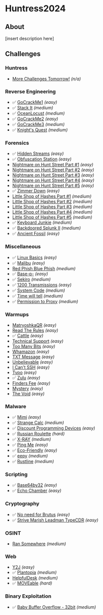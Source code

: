 # Huntress2024

## About

[insert description here]

## Challenges

### Huntress

* [More Challenges Tomorrow!](<challenges/Huntress/more-challenges-tomorrow/>) <em>(n/a)</em>

### Reverse Engineering

* :white_check_mark: [GoCrackMe1](<challenges/Reverse Engineering/gocrackme1/>) <em>(easy)</em>
* :white_check_mark: [Stack It](<challenges/Reverse Engineering/stack-it/>) <em>(medium)</em>
* :white_check_mark: [OceanLocust](<challenges/Reverse Engineering/oceanlocust/>) <em>(medium)</em>
* :white_check_mark: [GoCrackMe2](<challenges/Reverse Engineering/gocrackme2/>) <em>(easy)</em>
* :white_check_mark: [GoCrackMe3](<challenges/Reverse Engineering/gocrackme3/>) <em>(medium)</em>
* :white_check_mark: [Knight's Quest](<challenges/Reverse Engineering/knights-quest/>) <em>(medium)</em>

### Forensics

* :white_check_mark: [Hidden Streams](<challenges/Forensics/hidden-streams/>) <em>(easy)</em>
* :white_check_mark: [Obfuscation Station](<challenges/Forensics/obfuscation-station/>) <em>(easy)</em>
* [Nightmare on Hunt Street Part #1](<challenges/Forensics/nightmare-on-hunt-street-part-1/>) <em>(easy)</em>
* [Nightmare on Hunt Street Part #2](<challenges/Forensics/nightmare-on-hunt-street-part-2/>) <em>(easy)</em>
* [Nightmare on Hunt Street Part #3](<challenges/Forensics/nightmare-on-hunt-street-part-3/>) <em>(easy)</em>
* [Nightmare on Hunt Street Part #4](<challenges/Forensics/nightmare-on-hunt-street-part-4/>) <em>(easy)</em>
* [Nightmare on Hunt Street Part #5](<challenges/Forensics/nightmare-on-hunt-street-part-5/>) <em>(easy)</em>
* :white_check_mark: [Zimmer Down](<challenges/Forensics/zimmer-down/>) <em>(easy)</em>
* [Little Shop of Hashes Part #1](<challenges/Forensics/little-shop-of-hashes-part-1/>) <em>(medium)</em>
* [Little Shop of Hashes Part #2](<challenges/Forensics/little-shop-of-hashes-part-2/>) <em>(medium)</em>
* [Little Shop of Hashes Part #3](<challenges/Forensics/little-shop-of-hashes-part-3/>) <em>(medium)</em>
* [Little Shop of Hashes Part #4](<challenges/Forensics/little-shop-of-hashes-part-4/>) <em>(medium)</em>
* [Little Shop of Hashes Part #5](<challenges/Forensics/little-shop-of-hashes-part-5/>) <em>(medium)</em>
* :white_check_mark: [Keyboard Junkie](<challenges/Forensics/keyboard-junkie/>) <em>(medium)</em>
* :white_check_mark: [Backdoored Splunk II](<challenges/Forensics/backdoored-splunk-ii/>) <em>(medium)</em>
* :white_check_mark: [Ancient Fossil](<challenges/Forensics/ancient-fossil/>) <em>(easy)</em>

### Miscellaneous

* :white_check_mark: [Linux Basics](<challenges/Miscellaneous/linux-basics/>) <em>(easy)</em>
* :white_check_mark: [Malibu](<challenges/Miscellaneous/malibu/>) <em>(easy)</em>
* [Red Phish Blue Phish](<challenges/Miscellaneous/red-phish-blue-phish/>) <em>(medium)</em>
* :white_check_mark: [Base-p-](<challenges/Miscellaneous/base-p/>) <em>(easy)</em>
* :white_check_mark: [Sekiro](<challenges/Miscellaneous/sekiro/>) <em>(medium)</em>
* :white_check_mark: [1200 Transmissions](<challenges/Miscellaneous/1200-transmissions/>) <em>(easy)</em>
* :white_check_mark: [System Code](<challenges/Miscellaneous/system-code/>) <em>(medium)</em>
* :white_check_mark: [Time will tell](<challenges/Miscellaneous/time-will-tell/>) <em>(medium)</em>
* :white_check_mark: [Permission to Proxy](<challenges/Miscellaneous/permission-to-proxy/>) <em>(medium)</em>

### Warmups

* [MatryoshkaQR](<challenges/Warmups/matryoshkaqr/>) <em>(easy)</em>
* [Read The Rules](<challenges/Warmups/read-the-rules/>) <em>(easy)</em>
* :white_check_mark: [Cattle](<challenges/Warmups/cattle/>) <em>(easy)</em>
* [Technical Support](<challenges/Warmups/technical-support/>) <em>(easy)</em>
* [Too Many Bits](<challenges/Warmups/too-many-bits/>) <em>(easy)</em>
* [Whamazon](<challenges/Warmups/whamazon/>) <em>(easy)</em>
* [TXT Message](<challenges/Warmups/txt-message/>) <em>(easy)</em>
* [Unbelievable](<challenges/Warmups/unbelievable/>) <em>(easy)</em>
* [I Can't SSH](<challenges/Warmups/i-cant-ssh/>) <em>(easy)</em>
* [Typo](<challenges/Warmups/typo/>) <em>(easy)</em>
* :white_check_mark: [Zulu](<challenges/Warmups/zulu/>) <em>(easy)</em>
* [Finders Fee](<challenges/Warmups/finders-fee/>) <em>(easy)</em>
* [Mystery](<challenges/Warmups/mystery/>) <em>(easy)</em>
* [The Void](<challenges/Warmups/the-void/>) <em>(easy)</em>

### Malware

* :white_check_mark: [Mimi](<challenges/Malware/mimi/>) <em>(easy)</em>
* :white_check_mark: [Strange Calc](<challenges/Malware/strange-calc/>) <em>(medium)</em>
* :white_check_mark: [Discount Programming Devices](<challenges/Malware/discount-programming-devices/>) <em>(easy)</em>
* :white_check_mark: [Russian Roulette](<challenges/Malware/russian-roulette/>) <em>(hard)</em>
* :white_check_mark: [X-RAY](<challenges/Malware/x-ray/>) <em>(medium)</em>
* :white_check_mark: [Ping Me](<challenges/Malware/ping-me/>) <em>(easy)</em>
* :white_check_mark: [Eco-Friendly](<challenges/Malware/eco-friendly/>) <em>(easy)</em>
* :white_check_mark: [eepy](<challenges/Malware/eepy/>) <em>(medium)</em>
* :white_check_mark: [Rustline](<challenges/Malware/rustline/>) <em>(medium)</em>

### Scripting

* :white_check_mark: [Base64by32](<challenges/Scripting/base64by32/>) <em>(easy)</em>
* :white_check_mark: [Echo Chamber](<challenges/Scripting/echo-chamber/>) <em>(easy)</em>

### Cryptography

* :white_check_mark: [No need for Brutus](<challenges/Cryptography/no-need-for-brutus/>) <em>(easy)</em>
* :white_check_mark: [Strive Marish Leadman TypeCDR](<challenges/Cryptography/strive-marish-leadman-typecdr/>) <em>(easy)</em>

### OSINT

* [Ran Somewhere](<challenges/OSINT/ran-somewhere/>) <em>(medium)</em>

### Web

* [Y2J](<challenges/Web/y2j/>) <em>(easy)</em>
* :white_check_mark: [Plantopia](<challenges/Web/plantopia/>) <em>(medium)</em>
* [HelpfulDesk](<challenges/Web/helpfuldesk/>) <em>(medium)</em>
* :white_check_mark: [MOVEable](<challenges/Web/moveable/>) <em>(hard)</em>

### Binary Exploitation

* :white_check_mark: [Baby Buffer Overflow - 32bit](<challenges/Binary Exploitation/baby-buffer-overflow-32bit/>) <em>(medium)</em>

